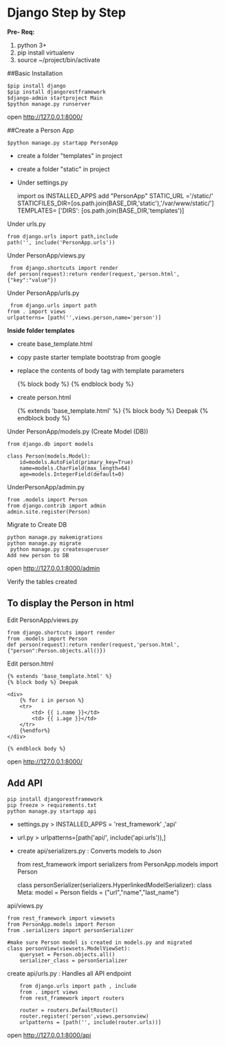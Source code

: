 # Django Step by Step

**Pre- Req:**
1. python 3+
2. pip install virtualenv
3. source ~/project/bin/activate

##Basic Installation
    

    $pip install django
    $pip install djangorestframework
    $django-admin startproject Main
    $python manage.py runserver

    
open http://127.0.0.1:8000/

##Create a Person App

    $python manage.py startapp PersonApp
     
- create a folder "templates" in project

- create a folder "static" in project
     
- Under settings.py 
    
    
    import os
    INSTALLED_APPS add "PersonApp"
    STATIC_URL ='/static/'
    STATICFILES_DIR=[os.path.join(BASE_DIR,'static'),'/var/www/static/']
    TEMPLATES= ['DIRS': [os.path.join(BASE_DIR,'templates')]
     
Under urls.py
 
    from django.urls import path,include
    path('', include('PersonApp.urls'))

 

Under PersonApp/views.py


     from django.shortcuts import render 
    def person(request):return render(request,'person.html',{"key":"value"})

Under PersonApp/urls.py


     from django.urls import path 
    from . import views
    urlpatterns= [path('',views.person,name='person')]
     
**Inside folder templates**


- create base_template.html 

- copy paste starter template bootstrap from google

- replace the contents of  body tag with template parameters


    {% block body %} {% endblock body %}

- create person.html


    {% extends 'base_template.html' %}
    {% block body %} Deepak {% endblock body %} 
     

Under PersonApp/models.py (Create Model (DB)) 

    from django.db import models

    class Person(models.Model):
        id=models.AutoField(primary_key=True)
        name=models.CharField(max_length=64)
        age=models.IntegerField(default=0)

UnderPersonApp/admin.py 

    from .models import Person
    from django.contrib import admin
    admin.site.register(Person)

Migrate to Create DB
     
    python manage.py makemigrations 
    python manage.py migrate
     python manage.py createsuperuser
    Add new person to DB

open http://127.0.0.1:8000/admin

Verify the tables created



## To display the Person in html 

   Edit PersonApp/views.py

    from django.shortcuts import render
    from .models import Person
    def person(request):return render(request,'person.html',{"person":Person.objects.all()})

   Edit person.html

    {% extends 'base_template.html' %}
    {% block body %} Deepak

    <div>
        {% for i in person %}
        <tr>
            <td> {{ i.name }}</td>
            <td> {{ i.age }}</td>
        </tr>
        {%endfor%}
    </div>

    {% endblock body %}

open http://127.0.0.1:8000/


     
## Add API 

     

    pip install djangorestframework
    pip freeze > requirements.txt
    python manage.py startapp api
    
- settings.py > INSTALLED_APPS = 'rest_framework' ,'api'
   
- url.py > urlpatterns=[path('api/', include('api.urls')),]

- create  api/serializers.py : Converts models to Json 


    from rest_framework import serializers
    from  PersonApp.models import Person

    class personSerializer(serializers.HyperlinkedModelSerializer):
        class Meta:
            model = Person
            fields = ("url","name","last_name")

api/views.py
    
    from rest_framework import viewsets
    from PersonApp.models import Person
    from .serializers import personSerializer

    #make sure Person model is created in models.py and migrated
    class personView(viewsets.ModelViewSet):
        queryset = Person.objects.all()
        serializer_class = personSerializer

create  api/urls.py : Handles all API endpoint

        from django.urls import path , include
        from . import views
        from rest_framework import routers

        router = routers.DefaultRouter() 
        router.register('person',views.personview)
        urlpatterns = [path('', include(router.urls))]

 
open http://127.0.0.1:8000/api


 